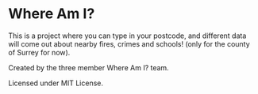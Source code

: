 # Where Am I?

This is a project where you can type in your postcode, and different data will come out about nearby fires, crimes and schools! (only for the county of Surrey for now).

Created by the three member Where Am I? team.

Licensed under MIT License.
